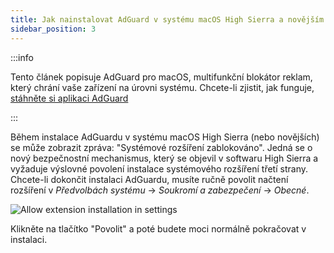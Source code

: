 ```yaml
---
title: Jak nainstalovat AdGuard v systému macOS High Sierra a novějším
sidebar_position: 3
---
```


:::info

Tento článek popisuje AdGuard pro macOS, multifunkční blokátor reklam, který chrání vaše zařízení na úrovni systému. Chcete-li zjistit, jak funguje, [stáhněte si aplikaci AdGuard](https://agrd.io/download-kb-adblock)

:::

Během instalace AdGuardu v systému macOS High Sierra (nebo novějších) se může zobrazit zpráva: "Systémové rozšíření zablokováno". Jedná se o nový bezpečnostní mechanismus, který se objevil v softwaru High Sierra a vyžaduje výslovné povolení instalace systémového rozšíření třetí strany. Chcete-li dokončit instalaci AdGuardu, musíte ručně povolit načtení rozšíření v *Předvolbách systému* → *Soukromí a zabezpečení* → *Obecné*.

![Allow extension installation in settings](https://cdn.adtidy.org/public/Adguard/kb/PicturesEN/highsierra.png)

Klikněte na tlačítko "Povolit" a poté budete moci normálně pokračovat v instalaci.
